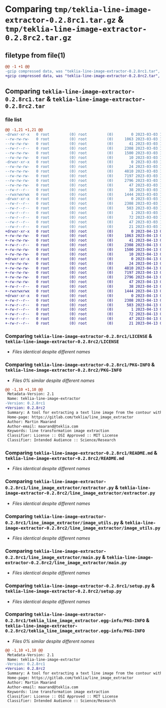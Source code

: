 # Comparing `tmp/teklia-line-image-extractor-0.2.8rc1.tar.gz` & `tmp/teklia-line-image-extractor-0.2.8rc2.tar.gz`

## filetype from file(1)

```diff
@@ -1 +1 @@
-gzip compressed data, was "teklia-line-image-extractor-0.2.8rc1.tar", last modified: Fri Mar  3 10:47:01 2023, max compression
+gzip compressed data, was "teklia-line-image-extractor-0.2.8rc2.tar", last modified: Thu Apr 13 09:27:19 2023, max compression
```

## Comparing `teklia-line-image-extractor-0.2.8rc1.tar` & `teklia-line-image-extractor-0.2.8rc2.tar`

### file list

```diff
@@ -1,21 +1,21 @@
-drwxr-xr-x   0 root         (0) root         (0)        0 2023-03-03 10:47:01.699632 teklia-line-image-extractor-0.2.8rc1/
--rw-rw-rw-   0 root         (0) root         (0)     1063 2023-03-03 10:43:39.000000 teklia-line-image-extractor-0.2.8rc1/LICENSE
--rw-rw-rw-   0 root         (0) root         (0)       41 2023-03-03 10:43:39.000000 teklia-line-image-extractor-0.2.8rc1/MANIFEST.in
--rw-r--r--   0 root         (0) root         (0)     2308 2023-03-03 10:47:01.699632 teklia-line-image-extractor-0.2.8rc1/PKG-INFO
--rw-rw-rw-   0 root         (0) root         (0)     1500 2023-03-03 10:43:39.000000 teklia-line-image-extractor-0.2.8rc1/README.md
--rw-rw-rw-   0 root         (0) root         (0)       10 2023-03-03 10:46:17.000000 teklia-line-image-extractor-0.2.8rc1/VERSION
-drwxr-xr-x   0 root         (0) root         (0)        0 2023-03-03 10:47:01.699632 teklia-line-image-extractor-0.2.8rc1/line_image_extractor/
--rw-rw-rw-   0 root         (0) root         (0)       24 2023-03-03 10:43:39.000000 teklia-line-image-extractor-0.2.8rc1/line_image_extractor/__init__.py
--rw-rw-rw-   0 root         (0) root         (0)     4810 2023-03-03 10:43:39.000000 teklia-line-image-extractor-0.2.8rc1/line_image_extractor/extractor.py
--rw-rw-rw-   0 root         (0) root         (0)     7197 2023-03-03 10:43:39.000000 teklia-line-image-extractor-0.2.8rc1/line_image_extractor/image_utils.py
--rw-rw-rw-   0 root         (0) root         (0)     2796 2023-03-03 10:43:39.000000 teklia-line-image-extractor-0.2.8rc1/line_image_extractor/main.py
--rw-rw-rw-   0 root         (0) root         (0)       47 2023-03-03 10:44:40.000000 teklia-line-image-extractor-0.2.8rc1/requirements.txt
--rw-r--r--   0 root         (0) root         (0)       38 2023-03-03 10:47:01.699632 teklia-line-image-extractor-0.2.8rc1/setup.cfg
--rwxrwxrwx   0 root         (0) root         (0)     1444 2023-03-03 10:43:39.000000 teklia-line-image-extractor-0.2.8rc1/setup.py
-drwxr-xr-x   0 root         (0) root         (0)        0 2023-03-03 10:47:01.699632 teklia-line-image-extractor-0.2.8rc1/teklia_line_image_extractor.egg-info/
--rw-r--r--   0 root         (0) root         (0)     2308 2023-03-03 10:47:01.000000 teklia-line-image-extractor-0.2.8rc1/teklia_line_image_extractor.egg-info/PKG-INFO
--rw-r--r--   0 root         (0) root         (0)      503 2023-03-03 10:47:01.000000 teklia-line-image-extractor-0.2.8rc1/teklia_line_image_extractor.egg-info/SOURCES.txt
--rw-r--r--   0 root         (0) root         (0)        1 2023-03-03 10:47:01.000000 teklia-line-image-extractor-0.2.8rc1/teklia_line_image_extractor.egg-info/dependency_links.txt
--rw-r--r--   0 root         (0) root         (0)       72 2023-03-03 10:47:01.000000 teklia-line-image-extractor-0.2.8rc1/teklia_line_image_extractor.egg-info/entry_points.txt
--rw-r--r--   0 root         (0) root         (0)       47 2023-03-03 10:47:01.000000 teklia-line-image-extractor-0.2.8rc1/teklia_line_image_extractor.egg-info/requires.txt
--rw-r--r--   0 root         (0) root         (0)       21 2023-03-03 10:47:01.000000 teklia-line-image-extractor-0.2.8rc1/teklia_line_image_extractor.egg-info/top_level.txt
+drwxr-xr-x   0 root         (0) root         (0)        0 2023-04-13 09:27:19.355626 teklia-line-image-extractor-0.2.8rc2/
+-rw-rw-rw-   0 root         (0) root         (0)     1063 2023-04-13 09:27:06.000000 teklia-line-image-extractor-0.2.8rc2/LICENSE
+-rw-rw-rw-   0 root         (0) root         (0)       41 2023-04-13 09:27:06.000000 teklia-line-image-extractor-0.2.8rc2/MANIFEST.in
+-rw-r--r--   0 root         (0) root         (0)     2308 2023-04-13 09:27:19.355626 teklia-line-image-extractor-0.2.8rc2/PKG-INFO
+-rw-rw-rw-   0 root         (0) root         (0)     1500 2023-04-13 09:27:06.000000 teklia-line-image-extractor-0.2.8rc2/README.md
+-rw-rw-rw-   0 root         (0) root         (0)       10 2023-04-13 09:27:06.000000 teklia-line-image-extractor-0.2.8rc2/VERSION
+drwxr-xr-x   0 root         (0) root         (0)        0 2023-04-13 09:27:19.351626 teklia-line-image-extractor-0.2.8rc2/line_image_extractor/
+-rw-rw-rw-   0 root         (0) root         (0)       24 2023-04-13 09:27:06.000000 teklia-line-image-extractor-0.2.8rc2/line_image_extractor/__init__.py
+-rw-rw-rw-   0 root         (0) root         (0)     4810 2023-04-13 09:27:06.000000 teklia-line-image-extractor-0.2.8rc2/line_image_extractor/extractor.py
+-rw-rw-rw-   0 root         (0) root         (0)     7197 2023-04-13 09:27:06.000000 teklia-line-image-extractor-0.2.8rc2/line_image_extractor/image_utils.py
+-rw-rw-rw-   0 root         (0) root         (0)     2796 2023-04-13 09:27:06.000000 teklia-line-image-extractor-0.2.8rc2/line_image_extractor/main.py
+-rw-rw-rw-   0 root         (0) root         (0)       47 2023-04-13 09:27:06.000000 teklia-line-image-extractor-0.2.8rc2/requirements.txt
+-rw-r--r--   0 root         (0) root         (0)       38 2023-04-13 09:27:19.355626 teklia-line-image-extractor-0.2.8rc2/setup.cfg
+-rwxrwxrwx   0 root         (0) root         (0)     1444 2023-04-13 09:27:06.000000 teklia-line-image-extractor-0.2.8rc2/setup.py
+drwxr-xr-x   0 root         (0) root         (0)        0 2023-04-13 09:27:19.355626 teklia-line-image-extractor-0.2.8rc2/teklia_line_image_extractor.egg-info/
+-rw-r--r--   0 root         (0) root         (0)     2308 2023-04-13 09:27:19.000000 teklia-line-image-extractor-0.2.8rc2/teklia_line_image_extractor.egg-info/PKG-INFO
+-rw-r--r--   0 root         (0) root         (0)      503 2023-04-13 09:27:19.000000 teklia-line-image-extractor-0.2.8rc2/teklia_line_image_extractor.egg-info/SOURCES.txt
+-rw-r--r--   0 root         (0) root         (0)        1 2023-04-13 09:27:19.000000 teklia-line-image-extractor-0.2.8rc2/teklia_line_image_extractor.egg-info/dependency_links.txt
+-rw-r--r--   0 root         (0) root         (0)       72 2023-04-13 09:27:19.000000 teklia-line-image-extractor-0.2.8rc2/teklia_line_image_extractor.egg-info/entry_points.txt
+-rw-r--r--   0 root         (0) root         (0)       47 2023-04-13 09:27:19.000000 teklia-line-image-extractor-0.2.8rc2/teklia_line_image_extractor.egg-info/requires.txt
+-rw-r--r--   0 root         (0) root         (0)       21 2023-04-13 09:27:19.000000 teklia-line-image-extractor-0.2.8rc2/teklia_line_image_extractor.egg-info/top_level.txt
```

### Comparing `teklia-line-image-extractor-0.2.8rc1/LICENSE` & `teklia-line-image-extractor-0.2.8rc2/LICENSE`

 * *Files identical despite different names*

### Comparing `teklia-line-image-extractor-0.2.8rc1/PKG-INFO` & `teklia-line-image-extractor-0.2.8rc2/PKG-INFO`

 * *Files 0% similar despite different names*

```diff
@@ -1,10 +1,10 @@
 Metadata-Version: 2.1
 Name: teklia-line-image-extractor
-Version: 0.2.8rc1
+Version: 0.2.8rc2
 Summary: A tool for extracting a text line image from the contour with different methods
 Home-page: https://gitlab.com/teklia/line_image_extractor
 Author: Martin Maarand
 Author-email: maarand@teklia.com
 Keywords: line transformation image extraction
 Classifier: License :: OSI Approved :: MIT License
 Classifier: Intended Audience :: Science/Research
```

### Comparing `teklia-line-image-extractor-0.2.8rc1/README.md` & `teklia-line-image-extractor-0.2.8rc2/README.md`

 * *Files identical despite different names*

### Comparing `teklia-line-image-extractor-0.2.8rc1/line_image_extractor/extractor.py` & `teklia-line-image-extractor-0.2.8rc2/line_image_extractor/extractor.py`

 * *Files identical despite different names*

### Comparing `teklia-line-image-extractor-0.2.8rc1/line_image_extractor/image_utils.py` & `teklia-line-image-extractor-0.2.8rc2/line_image_extractor/image_utils.py`

 * *Files identical despite different names*

### Comparing `teklia-line-image-extractor-0.2.8rc1/line_image_extractor/main.py` & `teklia-line-image-extractor-0.2.8rc2/line_image_extractor/main.py`

 * *Files identical despite different names*

### Comparing `teklia-line-image-extractor-0.2.8rc1/setup.py` & `teklia-line-image-extractor-0.2.8rc2/setup.py`

 * *Files identical despite different names*

### Comparing `teklia-line-image-extractor-0.2.8rc1/teklia_line_image_extractor.egg-info/PKG-INFO` & `teklia-line-image-extractor-0.2.8rc2/teklia_line_image_extractor.egg-info/PKG-INFO`

 * *Files 0% similar despite different names*

```diff
@@ -1,10 +1,10 @@
 Metadata-Version: 2.1
 Name: teklia-line-image-extractor
-Version: 0.2.8rc1
+Version: 0.2.8rc2
 Summary: A tool for extracting a text line image from the contour with different methods
 Home-page: https://gitlab.com/teklia/line_image_extractor
 Author: Martin Maarand
 Author-email: maarand@teklia.com
 Keywords: line transformation image extraction
 Classifier: License :: OSI Approved :: MIT License
 Classifier: Intended Audience :: Science/Research
```

